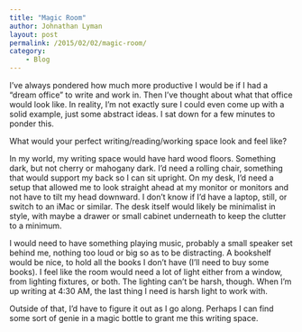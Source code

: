 ```yaml
---
title: "Magic Room"
author: Johnathan Lyman
layout: post
permalink: /2015/02/02/magic-room/
category:
    - Blog
---
```


I’ve always pondered how much more productive I would be if I had a “dream office” to write and work in. Then I’ve thought about what that office would look like. In reality, I’m not exactly sure I could even come up with a solid example, just some abstract ideas. I sat down for a few minutes to ponder this.&nbsp;

What would your perfect writing/reading/working space look and feel like?

In my world, my writing space would have hard wood floors. Something dark, but not cherry or mahogany dark. I’d need a rolling chair, something that would support my back so I can sit upright. On my desk, I’d need a setup that allowed me to look straight ahead at my monitor or monitors and not have to tilt my head downward. I don’t know if I’d have a laptop, still, or switch to an iMac or similar. The desk itself would likely be minimalist in style, with maybe a drawer or small cabinet underneath to keep the clutter to a minimum.&nbsp;

I would need to have something playing music, probably a small speaker set behind me, nothing too loud or big so as to be distracting. A bookshelf would be nice, to hold all the books I don’t have (I’ll need to buy some books). I feel like the room would need a lot of light either from a window, from lighting fixtures, or both. The lighting can’t be harsh, though. When I’m up writing at 4:30 AM, the last thing I need is harsh light to work with.&nbsp;

Outside of that, I’d have to figure it out as I go along. Perhaps I can find some sort of genie in a magic bottle to grant me this writing space.&nbsp;

